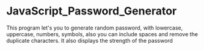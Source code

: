 # JavaScript_Password_Generator
This program let's you to generate random password, with lowercase, uppercase, numbers, symbols, also you can include spaces and remove the duplicate characters.
It also displays the strength of the password 
